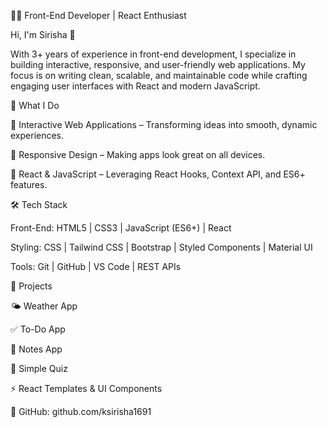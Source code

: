 👩‍💻 Front-End Developer | React Enthusiast 

Hi, I'm Sirisha 👋

With 3+ years of experience in front-end development, I specialize in building interactive, responsive, and user-friendly web applications. My focus is on writing clean, scalable, and maintainable code while crafting engaging user interfaces with React and modern JavaScript.

🔭 What I Do

🎯 Interactive Web Applications – Transforming ideas into smooth, dynamic experiences.

🎯 Responsive Design – Making apps look great on all devices.

🎯 React & JavaScript – Leveraging React Hooks, Context API, and ES6+ features.

🛠️ Tech Stack

Front-End: HTML5 | CSS3 | JavaScript (ES6+) | React

Styling: CSS | Tailwind CSS | Bootstrap | Styled Components | Material UI

Tools: Git | GitHub | VS Code | REST APIs

🚀 Projects

🌤️ Weather App

✅ To-Do App

📝 Notes App

🎯 Simple Quiz

⚡ React Templates & UI Components

🔗 GitHub: github.com/ksirisha1691
